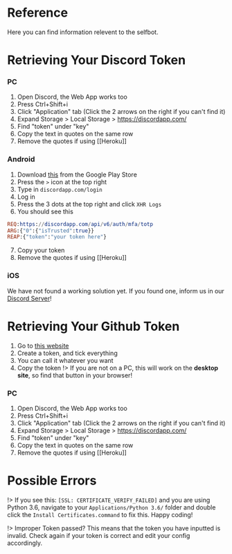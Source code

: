# Reference

Here you can find information relevent to the selfbot.


# Retrieving Your Discord Token

### PC
1. Open Discord, the Web App works too
2. Press Ctrl+Shift+i
3. Click "Application" tab (Click the 2 arrows on the right if you can't find it)
4. Expand Storage > Local Storage > <https://discordapp.com/>
5. Find "token" under "key"
6. Copy the text in quotes on the same row
7. Remove the quotes if using [[Heroku]]

### Android
1. Download [this](https://play.google.com/store/apps/details?id=ai.agusibrahim.xhrlog) from the Google Play Store
2. Press the `>` icon at the top right
3. Type in `discordapp.com/login`
4. Log in
5. Press the 3 dots at the top right and click `XHR Logs`
6. You should see this
```elm
REQ:https://discordapp.com/api/v6/auth/mfa/totp
ARG:{"0":{"isTrusted":true}}
REAP:{"token":"your token here"} 
```
7. Copy your token
8. Remove the quotes if using [[Heroku]]

### iOS
We have not found a working solution yet. If you found one, inform us in our [Discord Server](https://discord.gg/Fa767ZW)! 

# Retrieving Your Github Token
1. Go to [this website](https://github.com/settings/tokens)
2. Create a token, and tick everything
3. You can call it whatever you want
4. Copy the token
!> If you are not on a PC, this will work on the **desktop site**, so find that button in your browser!

### PC
1. Open Discord, the Web App works too
2. Press Ctrl+Shift+i
3. Click "Application" tab (Click the 2 arrows on the right if you can't find it)
4. Expand Storage > Local Storage > <https://discordapp.com/>
5. Find "token" under "key"
6. Copy the text in quotes on the same row
7. Remove the quotes if using [[Heroku]]

# Possible Errors

!> If you see this: `[SSL: CERTIFICATE_VERIFY_FAILED]` and you are using Python 3.6, navigate to your `Applications/Python 3.6/` folder and double click the `Install Certificates.command` to fix this.
Happy coding!

!> Improper Token passed? This means that the token you have inputted is invalid. Check again if your token is correct and edit your config accordingly.
